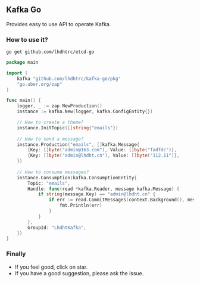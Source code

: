 ## Kafka Go
Provides easy to use API to operate Kafka.

### How to use it?
`go get github.com/lhdhtrc/etcd-go`

```go
package main

import (
	kafka "github.com/lhdhtrc/kafka-go/pkg"
	"go.uber.org/zap"
)

func main() {
	logger, _ := zap.NewProduction()
	instance := kafka.New(logger, kafka.ConfigEntity{})

	// How to create a theme?
	instance.InitTopic([]string{"emails"})
	
	// How to send a message?
	instance.Production("emails", []kafka.Message{
		{Key: []byte("admin@163.com"), Value: []byte("fadfdc")},
		{Key: []byte("admin@lhdht.cn"), Value: []byte("112.11")},
	})
	
	// How to consume messages?
	instance.Consumption(kafka.ConsumptionEntity{
		Topic: "emails",
		Handle: func(read *kafka.Reader, message kafka.Message) {
			if string(message.Key) == "admin@lhdht.cn" {
				if err := read.CommitMessages(context.Background(), message); err != nil {
					fmt.Println(err)
				}
			}
		},
		GroupId: "LhdhtKafka",
    })
}
```

### Finally
- If you feel good, click on star.
- If you have a good suggestion, please ask the issue.